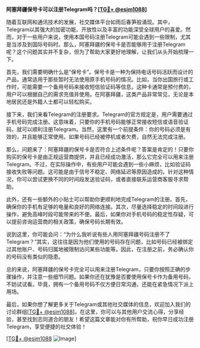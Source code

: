 **阿塞拜疆保号卡可以注册Telegram吗？[[TG💪+ @esim1088](https://t.me/s/esim1088)]**

随着互联网和通讯技术的发展，社交媒体平台如雨后春笋般涌现。其中，Telegram以其强大的加密功能、开放性以及丰富的功能深受全球用户的喜爱。然而，对于一些用户来说，使用本国号码注册Telegram可能会遇到一些限制，尤其是当涉及到国际号码时。那么，阿塞拜疆的保号卡是否能够用于注册Telegram呢？这个问题其实并不复杂，但为了帮助大家更好地理解，让我们从头开始梳理一下。

首先，我们需要明确什么是“保号卡”。保号卡是一种为保持电话号码活跃而设计的产品，通常适用于那些暂时无法使用原手机号码的情况。比如，当你出国旅行或工作时，可能需要一个备用号码来接收短信验证码等信息。这种卡通常是预付费的，用户可以根据自己的需求充值并使用。在阿塞拜疆，这类产品非常常见，无论是本地居民还是外籍人士都可以轻松购买。

接下来，我们来看Telegram的注册要求。Telegram的官方规定是，用户需要通过手机号码完成注册。这意味着，只要你的手机号码能够正常接收短信或语音验证码，就可以顺利注册Telegram。当然，这里有一个前提条件：你的号码必须是有效的，并且能够正常使用。如果号码已经被停机或者欠费，自然无法完成注册。

那么，问题来了：阿塞拜疆的保号卡是否符合上述条件呢？答案是肯定的！只要你购买的保号卡是由正规运营商提供，并且已经成功激活，那么它完全可以用来注册Telegram。不过，在实际操作中，有些用户可能会遇到一些小麻烦，比如验证码接收失败等问题。这可能是由于信号不稳定、网络延迟等原因造成的。针对这种情况，你可以尝试更换不同的时间段发送验证码，或者直接联系运营商客服寻求帮助。

此外，还有一些额外的小贴士可以帮助你更顺利地完成Telegram的注册。首先，确保你的手机有足够的电量和良好的网络连接。其次，尽量选择稳定的时间段进行操作，避免高峰时段可能带来的不便。最后，如果你对手机号码的稳定性存疑，可以提前咨询运营商的相关政策，确保号码长期有效。

说到这里，你可能会问：“为什么我听说有些人用阿塞拜疆号码注册不了Telegram？”其实，这往往是因为他们使用的号码存在问题，比如号码已经被绑定过其他账户、号码归属地被限制访问某些功能等。因此，在注册之前，务必确认你的号码没有类似的隐患。

总的来说，阿塞拜疆的保号卡完全可以用来注册Telegram，只要你按照正确的步骤操作，并注意一些细节问题。如果你还在犹豫是否要使用保号卡作为备用号码，不妨试试看。毕竟，拥有一个备用号码不仅方便日常沟通，还能在紧急情况下派上用场。

最后，如果你想了解更多关于Telegram或其他社交媒体的信息，欢迎加入我们的讨论群组[[TG💪+ @esim1088](https://t.me/s/esim1088)]。在这里，你可以与其他用户交流心得，分享经验，甚至找到志同道合的朋友！希望这篇文章能对你有所帮助，祝你早日成功注册Telegram，享受便捷的社交体验！

[[TG💪+ @esim1088](https://t.me/s/esim1088) ![Image](https://i.postimg.cc/4NQfJmqS/Snipaste-2025-05-13-00-14-12.png)]